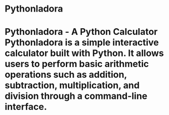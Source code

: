 # Pythonladora
# Pythonladora - A Python Calculator  Pythonladora is a simple interactive calculator built with Python. It allows users to perform basic arithmetic operations such as addition, subtraction, multiplication, and division through a command-line interface.

